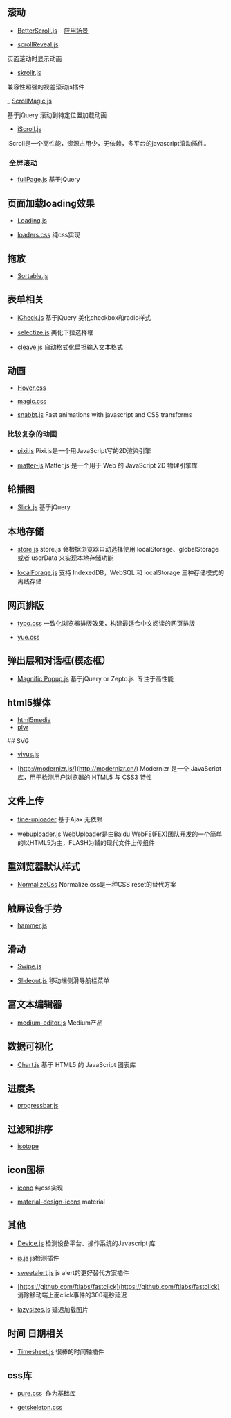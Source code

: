 ##  滚动

- [BetterScroll.js](https://ustbhuangyi.github.io/better-scroll/#/examples/index-view)    [应用场景](https://github.com/DDFE/DDFE-blog/issues/22)


- [scrollReveal.js](https://scrollrevealjs.org/)

 页面滚动时显示动画


- [skrollr.js](https://github.com/Prinzhorn/skrollr)

 兼容性超强的视差滚动js插件


_ [ScrollMagic.js](https://github.com/janpaepke/ScrollMagic)

 基于jQuery 滚动到特定位置加载动画


- [iScroll.js](http://wiki.jikexueyuan.com/project/iscroll-5/)

 iScroll是一个高性能，资源占用少，无依赖，多平台的javascript滚动插件。


###  全屏滚动
- [fullPage.js](https://github.com/alvarotrigo/fullPage.js)
 基于jQuery




## 页面加载loading效果
- [Loading.js](https://github.com/jxnblk/loading)

- [loaders.css](https://github.com/ConnorAtherton/loaders.css)
 纯css实现





## 拖放
- [Sortable.js](https://segmentfault.com/a/1190000008209715)







## 表单相关
- [iCheck.js](http://icheck.fronteed.com/)  基于jQuery
 美化checkbox和radio样式

- [selectize.js](https://github.com/selectize/selectize.js)
  美化下拉选择框
  
- [cleave.js](https://nosir.github.io/cleave.js/)
 自动格式化扁担输入文本格式
 
 
 
 
## 动画
- [Hover.css](http://ianlunn.github.io/Hover/)
- [magic.css](https://minimamente.com/example/magic_animations/)

- [snabbt.js](https://daniel-lundin.github.io/snabbt.js/)
  Fast animations with javascript and CSS transforms 

### 比较复杂的动画
- [pixi.js](https://github.com/pixijs/pixi.js)
 Pixi.js是一个用JavaScript写的2D渲染引擎

- [matter-js](http://brm.io/matter-js/)
Matter.js 是一个用于 Web 的 JavaScript 2D 物理引擎库





## 轮播图
- [Slick.js](https://kenwheeler.github.io/slick/)
 基于jQuery





## 本地存储
- [store.js](https://github.com/marcuswestin/store.js)
 store.js 会根据浏览器自动选择使用 localStorage、globalStorage 或者 userData 来实现本地存储功能

- [localForage.js](https://github.com/localForage/localForage)
 支持 IndexedDB，WebSQL 和 localStorage 三种存储模式的离线存储




## 网页排版
- [typo.css](https://typo.sofi.sh/)
 一致化浏览器排版效果，构建最适合中文阅读的网页排版

- [yue.css](http://lab.lepture.com/yue.css/)

## 弹出层和对话框(模态框）
- [Magnific Popup.js](https://github.com/dimsemenov/Magnific-Popup)
 基于jQuery or Zepto.js  专注于高性能




## html5媒体
- [html5media](https://github.com/etianen/html5media)
- [plyr](https://github.com/sampotts/plyr)

## SVG
- [vivus.js](http://maxwellito.github.io/vivus/)

- [http://modernizr.js/](http://modernizr.cn/)
Modernizr 是一个 JavaScript 库，用于检测用户浏览器的 HTML5 与 CSS3 特性


## 文件上传
- [fine-uploader](https://github.com/FineUploader/fine-uploader)
 基于Ajax 无依赖
 
- [webuploader.js](http://fex.baidu.com/webuploader/)
 WebUploader是由Baidu WebFE(FEX)团队开发的一个简单的以HTML5为主，FLASH为辅的现代文件上传组件





## 重浏览器默认样式
- [NormalizeCss](http://jerryzou.com/posts/aboutNormalizeCss/)
 Normalize.css是一种CSS reset的替代方案





## 触屏设备手势
- [hammer.js](http://hammerjs.github.io/)




## 滑动
- [Swipe.js](https://lyfeyaj.github.io/swipe/)

- [Slideout.js](https://slideout.js.org/)
 移动端侧滑导航栏菜单




## 富文本编辑器
- [medium-editor.js](https://github.com/yabwe/medium-editor)
 Medium产品




## 数据可视化
- [Chart.js](http://chartjs.cn/)
 基于 HTML5 的 JavaScript 图表库




## 进度条
- [progressbar.js](https://github.com/kimmobrunfeldt/progressbar.js)




## 过滤和排序
- [isotope](https://github.com/metafizzy/isotope)




## icon图标
- [icono](https://saeedalipoor.github.io/icono/)
 纯css实现

- [material-design-icons](https://github.com/google/material-design-icons)
 material



## 其他
- [Device.js](https://segmentfault.com/a/1190000000373735)
检测设备平台、操作系统的Javascript 库

- [is.js](http://is.js.org/)
js检测插件

- [sweetalert.js](https://github.com/t4t5/sweetalert)
 js alert的更好替代方案插件

- [https://github.com/ftlabs/fastclick](https://github.com/ftlabs/fastclick)
 消除移动端上面click事件的300毫秒延迟

- [lazysizes.js](https://github.com/aFarkas/lazysizes)
 延迟加载图片

## 时间 日期相关
- [Timesheet.js](https://segmentfault.com/a/1190000002581952)
 很棒的时间轴插件
 
 ## css库
 - [pure.css](https://www.purecss.cn/)
  作为基础库
  
 - [getskeleton.css](http://getskeleton.com/#intro)
